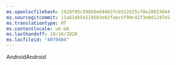 ```yaml
---
ms.openlocfilehash: 1928f95c598b9e69462fcb512625cf8e28923044
ms.sourcegitcommit: 11a61db54119503e82faec5f99c4273e8d1247e5
ms.translationtype: HT
ms.contentlocale: uk-UA
ms.lasthandoff: 10/16/2020
ms.locfileid: "4070404"
---
```

<span data-ttu-id="eee38-101">Android</span><span class="sxs-lookup"><span data-stu-id="eee38-101">Android</span></span>